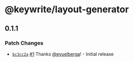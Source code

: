 # @keywrite/layout-generator

## 0.1.1
### Patch Changes



- [`bc3cc2a`](https://github.com/eyuelberga/keywrite/commit/bc3cc2ac88eae4ed543c31e62a551c7d333f8990) [#1](https://github.com/eyuelberga/keywrite/pull/1) Thanks [@eyuelberga](https://github.com/eyuelberga)! - Initial release
